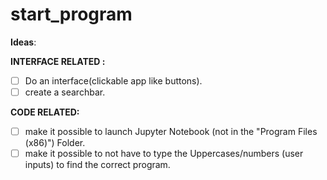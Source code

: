 # start_program

**Ideas**: 

__INTERFACE RELATED :__
- [ ] Do an interface(clickable app like buttons).
- [ ]  create a searchbar.  

__CODE RELATED:__
- [ ] make it possible to launch Jupyter Notebook (not in the "Program Files (x86)") Folder.
- [ ] make it possible to not have to type the Uppercases/numbers (user inputs) to find the correct program.
